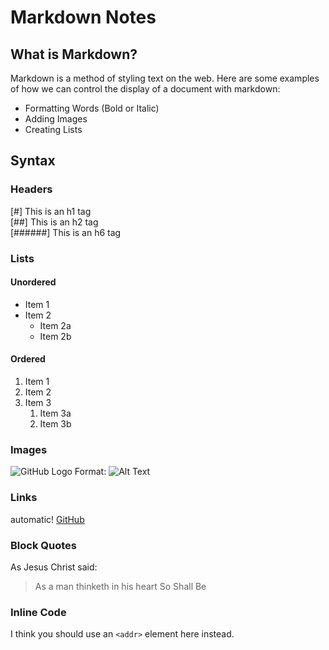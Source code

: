 # Markdown Notes

## What is Markdown?
Markdown is a method of styling text on the web. Here are some examples of how we can control the display of a document with markdown:

  * Formatting Words (Bold or Italic)
  * Adding Images
  * Creating Lists
    
    
## Syntax
### Headers 
[#] This is an h1 tag <br>
[##] This is an h2 tag <br>
[######] This is an h6 tag </br>
  
### Lists
#### Unordered
* Item 1
* Item 2
  * Item 2a
  * Item 2b
  
#### Ordered
1. Item 1
1. Item 2
1. Item 3
   1. Item 3a
   1. Item 3b

### Images
![GitHub Logo](/images/logo.png)
Format: ![Alt Text](url)

  
### Links
automatic!
[GitHub](http://github.com)

### Block Quotes
As Jesus Christ said:
> As a man thinketh in his heart
> So Shall Be
  
### Inline Code
I think you should use an
`<addr>` element here instead.
  
  
